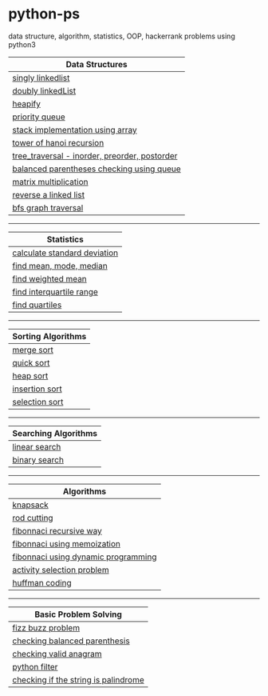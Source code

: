 # python-ps
data structure, algorithm, statistics, OOP, hackerrank problems using python3


| Data Structures  | 
| ------------- | 
|[singly linkedlist](https://github.com/sksoumik/python-ps/blob/master/data_structures/SinglyLinkedList.py)  | 
|[doubly linkedList](https://github.com/sksoumik/python-ps/blob/master/data_structures/DoublyLinkedList.py)  | 
|[heapify](https://github.com/sksoumik/python-ps/blob/master/data_structures/Heapify.py)|
|[priority queue](https://github.com/sksoumik/python-ps/blob/master/data_structures/Priority_queue.py)|
|[stack implementation using array](https://github.com/sksoumik/python-ps/blob/master/data_structures/stack_implementation_array.py)|
|[tower of hanoi recursion](https://github.com/sksoumik/python-ps/blob/master/data_structures/tower_of_hanoi_recursion.py)|
|[tree_traversal - inorder, preorder, postorder](https://github.com/sksoumik/python-ps/blob/master/data_structures/tree_traversal.py)|
|[balanced parentheses checking using queue](https://github.com/sksoumik/python-ps/blob/master/data_structures/balanced_parentheses_queue.py)|
|[matrix multiplication](https://github.com/sksoumik/python-ps/blob/master/data_structures/MatrixMultiplication.py)|
|[reverse a linked list](https://github.com/sksoumik/python-ps/blob/master/data_structures/reverse_linked_list.py)|
|[bfs graph traversal](https://github.com/sksoumik/python-ps/blob/master/data_structures/bfs_graph_traversal.py)|
---

| Statistics  | 
| ------------- | 
|[calculate standard deviation](https://github.com/sksoumik/python-ps/blob/master/hacker_rank_10_days_of_statistics/standard_deviation.py)|
|[find mean, mode, median](https://github.com/sksoumik/python-ps/blob/master/hacker_rank_10_days_of_statistics/day_0_problem01_mean_mode_median.py)|
|[find weighted mean](https://github.com/sksoumik/python-ps/blob/master/hacker_rank_10_days_of_statistics/weighted_mean.py)|
|[find interquartile range](https://github.com/sksoumik/python-ps/blob/master/hacker_rank_10_days_of_statistics/interquartile_range.py)|
|[find quartiles](https://github.com/sksoumik/python-ps/blob/master/hacker_rank_10_days_of_statistics/Quartiles.py)|
---

| Sorting Algorithms  | 
| ------------- | 
|[merge sort](https://github.com/sksoumik/python-ps/blob/master/sorting_algorithms/MergeSort.py)|
|[quick sort](https://github.com/sksoumik/python-ps/blob/master/sorting_algorithms/quick_sort.py)|
|[heap sort](https://github.com/sksoumik/python-ps/blob/master/sorting_algorithms/heap_sort.py)|
|[insertion sort](https://github.com/sksoumik/Algorithm-Design-and-Analysis/blob/master/Sorting%20Algorithms/InsertionSort.py)|
|[selection sort](https://github.com/sksoumik/python-ps/blob/master/grokking_algorithms/SelectionSort.py)|
---

| Searching Algorithms  | 
| ------------- | 
|[linear search](https://github.com/sksoumik/Algorithm-Design-and-Analysis/blob/master/Search%20algorithm/LinearSearch.py)|
|[binary search](https://github.com/sksoumik/python-ps/blob/master/grokking_algorithms/BinarySearch.py)|
---

| Algorithms  | 
| ------------- | 
|[knapsack](https://github.com/sksoumik/Algorithm-Design-and-Analysis/blob/master/Dynamic%20Programming/Knapsack.py)|
|[rod cutting](https://github.com/sksoumik/Algorithm-Design-and-Analysis/blob/master/Dynamic%20Programming/RodCutting.py)|
|[fibonnaci recursive way](https://github.com/sksoumik/Algorithm-Design-and-Analysis/blob/master/Dynamic%20Programming/FibonnaciRecursiveWay.py)|
|[fibonnaci using memoization](https://github.com/sksoumik/Algorithm-Design-and-Analysis/blob/master/Dynamic%20Programming/FibonnaciMemoization.py)|
|[fibonnaci using dynamic programming](https://github.com/sksoumik/Algorithm-Design-and-Analysis/blob/master/Dynamic%20Programming/FibonnaciDP.py)|
|[activity selection problem](https://github.com/sksoumik/Algorithm-Design-and-Analysis/blob/master/Greedy%20Algorithms/ActivitySelectionProblem.py)|
|[huffman coding](https://github.com/sksoumik/Algorithm-Design-and-Analysis/blob/master/Greedy%20Algorithms/Huffman%20Code.py)|
---

| Basic Problem Solving  | 
| ------------- | 
|[fizz buzz problem](https://github.com/sksoumik/python-ps/blob/master/basic_programs/FizzBuzz.py)|
|[checking balanced parenthesis](https://github.com/sksoumik/python-ps/blob/master/basic_programs/balanced_parenthesis.py)|
|[checking valid anagram](https://github.com/sksoumik/python-ps/blob/master/leetCode/ValidAnagram.py)|
|[python filter](https://github.com/sksoumik/python-ps/blob/master/leetCode/Map.py)|
|[checking if the string is palindrome](https://github.com/sksoumik/python-ps/blob/master/basic_programs/palindrome.py)|



